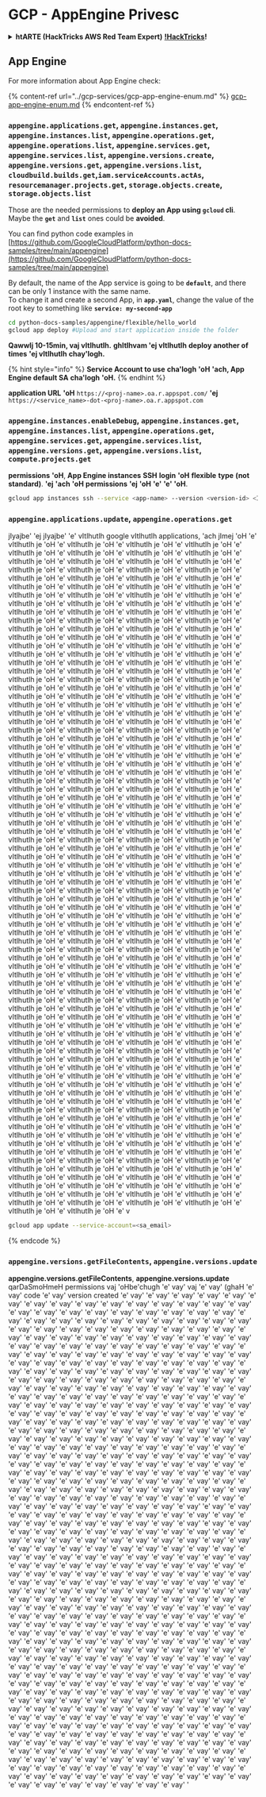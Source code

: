 # GCP - AppEngine Privesc

<details>

<summary><strong>htARTE (HackTricks AWS Red Team Expert)</strong> <a href="https://training.hacktricks.xyz/courses/arte"><strong>!HackTricks</strong></a><strong>!</strong></summary>

Other ways to support HackTricks:

* If you want to see your **company advertised in HackTricks** or **download HackTricks in PDF** Check the [**SUBSCRIPTION PLANS**](https://github.com/sponsors/carlospolop)!
* Get the [**official PEASS & HackTricks swag**](https://peass.creator-spring.com)
* Discover [**The PEASS Family**](https://opensea.io/collection/the-peass-family), our collection of exclusive [**NFTs**](https://opensea.io/collection/the-peass-family)
* **Join the** 💬 [**Discord group**](https://discord.gg/hRep4RUj7f) or the [**telegram group**](https://t.me/peass) or **follow** us on **Twitter** 🐦 [**@hacktricks_live**](https://twitter.com/hacktricks_live)**.**
* **Share your hacking tricks by submitting PRs to the** [**HackTricks**](https://github.com/carlospolop/hacktricks) and [**HackTricks Cloud**](https://github.com/carlospolop/hacktricks-cloud) github repos.

</details>

## App Engine

For more information about App Engine check:

{% content-ref url="../gcp-services/gcp-app-engine-enum.md" %}
[gcp-app-engine-enum.md](../gcp-services/gcp-app-engine-enum.md)
{% endcontent-ref %}

### `appengine.applications.get`, `appengine.instances.get`, `appengine.instances.list`, `appengine.operations.get`, `appengine.operations.list`, `appengine.services.get`, `appengine.services.list`, `appengine.versions.create`, `appengine.versions.get`, `appengine.versions.list`, `cloudbuild.builds.get`,`iam.serviceAccounts.actAs`, `resourcemanager.projects.get`, `storage.objects.create`, `storage.objects.list`

Those are the needed permissions to **deploy an App using `gcloud` cli**. Maybe the **`get`** and **`list`** ones could be **avoided**.

You can find python code examples in [https://github.com/GoogleCloudPlatform/python-docs-samples/tree/main/appengine](https://github.com/GoogleCloudPlatform/python-docs-samples/tree/main/appengine)

By default, the name of the App service is going to be **`default`**, and there can be only 1 instance with the same name.\
To change it and create a second App, in **`app.yaml`**, change the value of the root key to something like **`service: my-second-app`**
```bash
cd python-docs-samples/appengine/flexible/hello_world
gcloud app deploy #Upload and start application inside the folder
```
**QawwIj 10-15min, vaj vItlhutlh.** **ghItlhvam 'ej vItlhutlh** **deploy another of times** **'ej vItlhutlh** **chay'logh.**

{% hint style="info" %}
**Service Account to use** **cha'logh** **'oH** **'ach, App Engine default SA** **cha'logh** **'oH.**
{% endhint %}

**application URL** **'oH** `https://<proj-name>.oa.r.appspot.com/` **'ej** `https://<service_name>-dot-<proj-name>.oa.r.appspot.com`

### `appengine.instances.enableDebug`, `appengine.instances.get`, `appengine.instances.list`, `appengine.operations.get`, `appengine.services.get`, `appengine.services.list`, `appengine.versions.get`, `appengine.versions.list`, `compute.projects.get`

**permissions** **'oH**, **App Engine instances** **SSH** **login** **'oH** **flexible** **type** **(not standard)**. **'ej** **'ach** **'oH** **permissions** **'ej** **'oH** **'e'** **'e'** **'oH**.
```bash
gcloud app instances ssh --service <app-name> --version <version-id> <ID>
```
### `appengine.applications.update`, `appengine.operations.get`

jIyajbe' 'ej jIyajbe' 'e' vItlhutlh google vItlhutlh applications, 'ach jImej 'oH 'e' vItlhutlh je 'oH 'e' vItlhutlh je 'oH 'e' vItlhutlh je 'oH 'e' vItlhutlh je 'oH 'e' vItlhutlh je 'oH 'e' vItlhutlh je 'oH 'e' vItlhutlh je 'oH 'e' vItlhutlh je 'oH 'e' vItlhutlh je 'oH 'e' vItlhutlh je 'oH 'e' vItlhutlh je 'oH 'e' vItlhutlh je 'oH 'e' vItlhutlh je 'oH 'e' vItlhutlh je 'oH 'e' vItlhutlh je 'oH 'e' vItlhutlh je 'oH 'e' vItlhutlh je 'oH 'e' vItlhutlh je 'oH 'e' vItlhutlh je 'oH 'e' vItlhutlh je 'oH 'e' vItlhutlh je 'oH 'e' vItlhutlh je 'oH 'e' vItlhutlh je 'oH 'e' vItlhutlh je 'oH 'e' vItlhutlh je 'oH 'e' vItlhutlh je 'oH 'e' vItlhutlh je 'oH 'e' vItlhutlh je 'oH 'e' vItlhutlh je 'oH 'e' vItlhutlh je 'oH 'e' vItlhutlh je 'oH 'e' vItlhutlh je 'oH 'e' vItlhutlh je 'oH 'e' vItlhutlh je 'oH 'e' vItlhutlh je 'oH 'e' vItlhutlh je 'oH 'e' vItlhutlh je 'oH 'e' vItlhutlh je 'oH 'e' vItlhutlh je 'oH 'e' vItlhutlh je 'oH 'e' vItlhutlh je 'oH 'e' vItlhutlh je 'oH 'e' vItlhutlh je 'oH 'e' vItlhutlh je 'oH 'e' vItlhutlh je 'oH 'e' vItlhutlh je 'oH 'e' vItlhutlh je 'oH 'e' vItlhutlh je 'oH 'e' vItlhutlh je 'oH 'e' vItlhutlh je 'oH 'e' vItlhutlh je 'oH 'e' vItlhutlh je 'oH 'e' vItlhutlh je 'oH 'e' vItlhutlh je 'oH 'e' vItlhutlh je 'oH 'e' vItlhutlh je 'oH 'e' vItlhutlh je 'oH 'e' vItlhutlh je 'oH 'e' vItlhutlh je 'oH 'e' vItlhutlh je 'oH 'e' vItlhutlh je 'oH 'e' vItlhutlh je 'oH 'e' vItlhutlh je 'oH 'e' vItlhutlh je 'oH 'e' vItlhutlh je 'oH 'e' vItlhutlh je 'oH 'e' vItlhutlh je 'oH 'e' vItlhutlh je 'oH 'e' vItlhutlh je 'oH 'e' vItlhutlh je 'oH 'e' vItlhutlh je 'oH 'e' vItlhutlh je 'oH 'e' vItlhutlh je 'oH 'e' vItlhutlh je 'oH 'e' vItlhutlh je 'oH 'e' vItlhutlh je 'oH 'e' vItlhutlh je 'oH 'e' vItlhutlh je 'oH 'e' vItlhutlh je 'oH 'e' vItlhutlh je 'oH 'e' vItlhutlh je 'oH 'e' vItlhutlh je 'oH 'e' vItlhutlh je 'oH 'e' vItlhutlh je 'oH 'e' vItlhutlh je 'oH 'e' vItlhutlh je 'oH 'e' vItlhutlh je 'oH 'e' vItlhutlh je 'oH 'e' vItlhutlh je 'oH 'e' vItlhutlh je 'oH 'e' vItlhutlh je 'oH 'e' vItlhutlh je 'oH 'e' vItlhutlh je 'oH 'e' vItlhutlh je 'oH 'e' vItlhutlh je 'oH 'e' vItlhutlh je 'oH 'e' vItlhutlh je 'oH 'e' vItlhutlh je 'oH 'e' vItlhutlh je 'oH 'e' vItlhutlh je 'oH 'e' vItlhutlh je 'oH 'e' vItlhutlh je 'oH 'e' vItlhutlh je 'oH 'e' vItlhutlh je 'oH 'e' vItlhutlh je 'oH 'e' vItlhutlh je 'oH 'e' vItlhutlh je 'oH 'e' vItlhutlh je 'oH 'e' vItlhutlh je 'oH 'e' vItlhutlh je 'oH 'e' vItlhutlh je 'oH 'e' vItlhutlh je 'oH 'e' vItlhutlh je 'oH 'e' vItlhutlh je 'oH 'e' vItlhutlh je 'oH 'e' vItlhutlh je 'oH 'e' vItlhutlh je 'oH 'e' vItlhutlh je 'oH 'e' vItlhutlh je 'oH 'e' vItlhutlh je 'oH 'e' vItlhutlh je 'oH 'e' vItlhutlh je 'oH 'e' vItlhutlh je 'oH 'e' vItlhutlh je 'oH 'e' vItlhutlh je 'oH 'e' vItlhutlh je 'oH 'e' vItlhutlh je 'oH 'e' vItlhutlh je 'oH 'e' vItlhutlh je 'oH 'e' vItlhutlh je 'oH 'e' vItlhutlh je 'oH 'e' vItlhutlh je 'oH 'e' vItlhutlh je 'oH 'e' vItlhutlh je 'oH 'e' vItlhutlh je 'oH 'e' vItlhutlh je 'oH 'e' vItlhutlh je 'oH 'e' vItlhutlh je 'oH 'e' vItlhutlh je 'oH 'e' vItlhutlh je 'oH 'e' vItlhutlh je 'oH 'e' vItlhutlh je 'oH 'e' vItlhutlh je 'oH 'e' vItlhutlh je 'oH 'e' vItlhutlh je 'oH 'e' vItlhutlh je 'oH 'e' vItlhutlh je 'oH 'e' vItlhutlh je 'oH 'e' vItlhutlh je 'oH 'e' vItlhutlh je 'oH 'e' vItlhutlh je 'oH 'e' vItlhutlh je 'oH 'e' vItlhutlh je 'oH 'e' vItlhutlh je 'oH 'e' vItlhutlh je 'oH 'e' vItlhutlh je 'oH 'e' vItlhutlh je 'oH 'e' vItlhutlh je 'oH 'e' vItlhutlh je 'oH 'e' vItlhutlh je 'oH 'e' vItlhutlh je 'oH 'e' vItlhutlh je 'oH 'e' vItlhutlh je 'oH 'e' vItlhutlh je 'oH 'e' vItlhutlh je 'oH 'e' vItlhutlh je 'oH 'e' vItlhutlh je 'oH 'e' vItlhutlh je 'oH 'e' vItlhutlh je 'oH 'e' vItlhutlh je 'oH 'e' vItlhutlh je 'oH 'e' vItlhutlh je 'oH 'e' vItlhutlh je 'oH 'e' vItlhutlh je 'oH 'e' vItlhutlh je 'oH 'e' vItlhutlh je 'oH 'e' vItlhutlh je 'oH 'e' vItlhutlh je 'oH 'e' vItlhutlh je 'oH 'e' vItlhutlh je 'oH 'e' vItlhutlh je 'oH 'e' vItlhutlh je 'oH 'e' vItlhutlh je 'oH 'e' vItlhutlh je 'oH 'e' vItlhutlh je 'oH 'e' vItlhutlh je 'oH 'e' vItlhutlh je 'oH 'e' vItlhutlh je 'oH 'e' vItlhutlh je 'oH 'e' vItlhutlh je 'oH 'e' vItlhutlh je 'oH 'e' vItlhutlh je 'oH 'e' vItlhutlh je 'oH 'e' vItlhutlh je 'oH 'e' vItlhutlh je 'oH 'e' vItlhutlh je 'oH 'e' vItlhutlh je 'oH 'e' vItlhutlh je 'oH 'e' vItlhutlh je 'oH 'e' vItlhutlh je 'oH 'e' vItlhutlh je 'oH 'e' vItlhutlh je 'oH 'e' vItlhutlh je 'oH 'e' vItlhutlh je 'oH 'e' vItlhutlh je 'oH 'e' vItlhutlh je 'oH 'e' vItlhutlh je 'oH 'e' vItlhutlh je 'oH 'e' vItlhutlh je 'oH 'e' vItlhutlh je 'oH 'e' vItlhutlh je 'oH 'e' vItlhutlh je 'oH 'e' vItlhutlh je 'oH 'e' vItlhutlh je 'oH 'e' vItlhutlh je 'oH 'e' vItlhutlh je 'oH 'e' vItlhutlh je 'oH 'e' vItlhutlh je 'oH 'e' vItlhutlh je 'oH 'e' vItlhutlh je 'oH 'e' vItlhutlh je 'oH 'e' vItlhutlh je 'oH 'e' vItlhutlh je 'oH 'e' vItlhutlh je 'oH 'e' vItlhutlh je 'oH 'e' vItlhutlh je 'oH 'e' vItlhutlh je 'oH 'e' vItlhutlh je 'oH 'e' vItlhutlh je 'oH 'e' vItlhutlh je 'oH 'e' vItlhutlh je 'oH 'e' vItlhutlh je 'oH 'e' vItlhutlh je 'oH 'e' vItlhutlh je 'oH 'e' vItlhutlh je 'oH 'e' vItlhutlh je 'oH 'e' vItlhutlh je 'oH 'e' vItlhutlh je 'oH 'e' vItlhutlh je 'oH 'e' vItlhutlh je 'oH 'e' vItlhutlh je 'oH 'e' vItlhutlh je 'oH 'e' vItlhutlh je 'oH 'e' vItlhutlh je 'oH 'e' vItlhutlh je 'oH 'e' vItlhutlh je 'oH 'e' vItlhutlh je 'oH 'e' vItlhutlh je 'oH 'e' vItlhutlh je 'oH 'e' vItlhutlh je 'oH 'e' vItlhutlh je 'oH 'e' vItlhutlh je 'oH 'e' vItlhutlh je 'oH 'e' vItlhutlh je 'oH 'e' vItlhutlh je 'oH 'e' vItlhutlh je 'oH 'e' vItlhutlh je 'oH 'e' vItlhutlh je 'oH 'e' vItlhutlh je 'oH 'e' vItlhutlh je 'oH 'e' vItlhutlh je 'oH 'e' vItlhutlh je 'oH 'e' vItlhutlh je 'oH 'e' vItlhutlh je 'oH 'e' vItlhutlh je 'oH 'e' vItlhutlh je 'oH 'e' vItlhutlh je 'oH 'e' vItlhutlh je 'oH 'e' vItlhutlh je 'oH 'e' vItlhutlh je 'oH 'e' vItlhutlh je 'oH 'e' vItlhutlh je 'oH 'e' vItlhutlh je 'oH 'e' vItlhutlh je 'oH 'e' vItlhutlh je 'oH 'e' vItlhutlh je 'oH 'e' vItlhutlh je 'oH 'e' vItlhutlh je 'oH 'e' vItlhutlh je 'oH 'e' vItlhutlh je 'oH 'e' vItlhutlh je 'oH 'e' vItlhutlh je 'oH 'e' vItlhutlh je 'oH 'e' vItlhutlh je 'oH 'e' vItlhutlh je 'oH 'e' vItlhutlh je 'oH 'e' vItlhutlh je 'oH 'e' vItlhutlh je 'oH 'e' vItlhutlh je 'oH 'e' vItlhutlh je 'oH 'e' vItlhutlh je 'oH 'e' vItlhutlh je 'oH 'e' vItlhutlh je 'oH 'e' vItlhutlh je 'oH 'e' vItlhutlh je 'oH 'e' vItlhutlh je 'oH 'e' vItlhutlh je 'oH 'e' vItlhutlh je 'oH 'e' vItlhutlh je 'oH 'e' vItlhutlh je 'oH 'e' vItlhutlh je 'oH 'e' vItlhutlh je 'oH 'e' vItlhutlh je 'oH 'e' vItlhutlh je 'oH 'e' vItlhutlh je 'oH 'e' vItlhutlh je 'oH 'e' vItlhutlh je 'oH 'e' vItlhutlh je 'oH 'e' vItlhutlh je 'oH 'e' vItlhutlh je 'oH 'e' vItlhutlh je 'oH 'e' vItlhutlh je 'oH 'e' vItlhutlh je 'oH 'e' vItlhutlh je 'oH 'e' vItlhutlh je 'oH 'e' vItlhutlh je 'oH 'e' vItlhutlh je 'oH 'e' vItlhutlh je 'oH 'e' v
```bash
gcloud app update --service-account=<sa_email>
```
{% endcode %}

### `appengine.versions.getFileContents`, `appengine.versions.update`

**appengine.versions.getFileContents**, **appengine.versions.update** qarDaSmoHmeH permissions vaj 'oHbe'chugh 'e' vay' vaj 'e' vay' (ghaH 'e' vay' code 'e' vay' version created 'e' vay' 'e' vay' 'e' vay' 'e' vay' 'e' vay' 'e' vay' 'e' vay' 'e' vay' 'e' vay' 'e' vay' 'e' vay' 'e' vay' 'e' vay' 'e' vay' 'e' vay' 'e' vay' 'e' vay' 'e' vay' 'e' vay' 'e' vay' 'e' vay' 'e' vay' 'e' vay' 'e' vay' 'e' vay' 'e' vay' 'e' vay' 'e' vay' 'e' vay' 'e' vay' 'e' vay' 'e' vay' 'e' vay' 'e' vay' 'e' vay' 'e' vay' 'e' vay' 'e' vay' 'e' vay' 'e' vay' 'e' vay' 'e' vay' 'e' vay' 'e' vay' 'e' vay' 'e' vay' 'e' vay' 'e' vay' 'e' vay' 'e' vay' 'e' vay' 'e' vay' 'e' vay' 'e' vay' 'e' vay' 'e' vay' 'e' vay' 'e' vay' 'e' vay' 'e' vay' 'e' vay' 'e' vay' 'e' vay' 'e' vay' 'e' vay' 'e' vay' 'e' vay' 'e' vay' 'e' vay' 'e' vay' 'e' vay' 'e' vay' 'e' vay' 'e' vay' 'e' vay' 'e' vay' 'e' vay' 'e' vay' 'e' vay' 'e' vay' 'e' vay' 'e' vay' 'e' vay' 'e' vay' 'e' vay' 'e' vay' 'e' vay' 'e' vay' 'e' vay' 'e' vay' 'e' vay' 'e' vay' 'e' vay' 'e' vay' 'e' vay' 'e' vay' 'e' vay' 'e' vay' 'e' vay' 'e' vay' 'e' vay' 'e' vay' 'e' vay' 'e' vay' 'e' vay' 'e' vay' 'e' vay' 'e' vay' 'e' vay' 'e' vay' 'e' vay' 'e' vay' 'e' vay' 'e' vay' 'e' vay' 'e' vay' 'e' vay' 'e' vay' 'e' vay' 'e' vay' 'e' vay' 'e' vay' 'e' vay' 'e' vay' 'e' vay' 'e' vay' 'e' vay' 'e' vay' 'e' vay' 'e' vay' 'e' vay' 'e' vay' 'e' vay' 'e' vay' 'e' vay' 'e' vay' 'e' vay' 'e' vay' 'e' vay' 'e' vay' 'e' vay' 'e' vay' 'e' vay' 'e' vay' 'e' vay' 'e' vay' 'e' vay' 'e' vay' 'e' vay' 'e' vay' 'e' vay' 'e' vay' 'e' vay' 'e' vay' 'e' vay' 'e' vay' 'e' vay' 'e' vay' 'e' vay' 'e' vay' 'e' vay' 'e' vay' 'e' vay' 'e' vay' 'e' vay' 'e' vay' 'e' vay' 'e' vay' 'e' vay' 'e' vay' 'e' vay' 'e' vay' 'e' vay' 'e' vay' 'e' vay' 'e' vay' 'e' vay' 'e' vay' 'e' vay' 'e' vay' 'e' vay' 'e' vay' 'e' vay' 'e' vay' 'e' vay' 'e' vay' 'e' vay' 'e' vay' 'e' vay' 'e' vay' 'e' vay' 'e' vay' 'e' vay' 'e' vay' 'e' vay' 'e' vay' 'e' vay' 'e' vay' 'e' vay' 'e' vay' 'e' vay' 'e' vay' 'e' vay' 'e' vay' 'e' vay' 'e' vay' 'e' vay' 'e' vay' 'e' vay' 'e' vay' 'e' vay' 'e' vay' 'e' vay' 'e' vay' 'e' vay' 'e' vay' 'e' vay' 'e' vay' 'e' vay' 'e' vay' 'e' vay' 'e' vay' 'e' vay' 'e' vay' 'e' vay' 'e' vay' 'e' vay' 'e' vay' 'e' vay' 'e' vay' 'e' vay' 'e' vay' 'e' vay' 'e' vay' 'e' vay' 'e' vay' 'e' vay' 'e' vay' 'e' vay' 'e' vay' 'e' vay' 'e' vay' 'e' vay' 'e' vay' 'e' vay' 'e' vay' 'e' vay' 'e' vay' 'e' vay' 'e' vay' 'e' vay' 'e' vay' 'e' vay' 'e' vay' 'e' vay' 'e' vay' 'e' vay' 'e' vay' 'e' vay' 'e' vay' 'e' vay' 'e' vay' 'e' vay' 'e' vay' 'e' vay' 'e' vay' 'e' vay' 'e' vay' 'e' vay' 'e' vay' 'e' vay' 'e' vay' 'e' vay' 'e' vay' 'e' vay' 'e' vay' 'e' vay' 'e' vay' 'e' vay' 'e' vay' 'e' vay' 'e' vay' 'e' vay' 'e' vay' 'e' vay' 'e' vay' 'e' vay' 'e' vay' 'e' vay' 'e' vay' 'e' vay' 'e' vay' 'e' vay' 'e' vay' 'e' vay' 'e' vay' 'e' vay' 'e' vay' 'e' vay' 'e' vay' 'e' vay' 'e' vay' 'e' vay' 'e' vay' 'e' vay' 'e' vay' 'e' vay' 'e' vay' 'e' vay' 'e' vay' 'e' vay' 'e' vay' 'e' vay' 'e' vay' 'e' vay' 'e' vay' 'e' vay' 'e' vay' 'e' vay' 'e' vay' 'e' vay' 'e' vay' 'e' vay' 'e' vay' 'e' vay' 'e' vay' 'e' vay' 'e' vay' 'e' vay' 'e' vay' 'e' vay' 'e' vay' 'e' vay' 'e' vay' 'e' vay' 'e' vay' 'e' vay' 'e' vay' 'e' vay' 'e' vay' 'e' vay' 'e' vay' 'e' vay' 'e' vay' 'e' vay' 'e' vay' 'e' vay' 'e' vay' 'e' vay' 'e' vay' 'e' vay' 'e' vay' 'e' vay' 'e' vay' 'e' vay' 'e' vay' 'e' vay' 'e' vay' 'e' vay' 'e' vay' 'e' vay' 'e' vay' 'e' vay' 'e' vay' 'e' vay' 'e' vay' 'e' vay' 'e' vay' 'e' vay' 'e' vay' 'e' vay' 'e' vay' 'e' vay' 'e' vay' 'e' vay' 'e' vay' 'e' vay' 'e' vay' 'e' vay' 'e' vay' 'e' vay' 'e' vay' 'e' vay' 'e' vay' 'e' vay' 'e' vay' 'e' vay' 'e' vay' 'e' vay' 'e' vay' 'e' vay' 'e' vay' 'e' vay' 'e' vay' 'e' vay' 'e' vay' 'e' vay' 'e' vay' 'e' vay' 'e' vay' 'e' vay' 'e' vay' 'e' vay' 'e' vay' 'e' vay' 'e' vay' 'e' vay' 'e' vay' 'e' vay' 'e' vay' 'e' vay' 'e' vay' 'e' vay' 'e' vay' 'e' vay' 'e' vay' 'e' vay' 'e' vay' 'e' vay' 'e' vay' 'e' vay' 'e' vay' 'e' vay' 'e' vay' 'e' vay' 'e' vay' 'e' vay' 'e' vay' 'e' vay' 'e' vay' 'e' vay' 'e' vay' 'e' vay' 'e' vay' 'e' vay' 'e' vay' 'e' vay' 'e' vay' 'e' vay' 'e' vay' 'e' vay' 'e' vay' 'e' vay' 'e' vay' 'e' vay' 'e' vay' 'e' vay' 'e' vay' 'e' vay' 'e' vay' 'e' vay' 'e' vay' 'e' vay' 'e' vay' 'e' vay' 'e' vay' 'e' vay' 'e' vay' 'e' vay' 'e' vay' 'e' vay' 'e' vay' 'e' vay' 'e' vay' 'e' vay' 'e' vay' 'e' vay' 'e' vay' 'e' vay' 'e' vay' 'e' vay' 'e' vay' 'e' vay' 'e' vay' 'e' vay' 'e' vay' 'e' vay' 'e' vay' 'e' vay' 'e' vay' 'e' vay' 'e' vay' 'e' vay' 'e' vay' 'e' vay' 'e' vay' 'e' vay' 'e' vay' 'e' vay' 'e' vay' 'e' vay' 'e' vay' 'e' vay' 'e' vay' 'e' vay' 'e' vay' 'e' vay' 'e' vay' 'e' vay' 'e' vay' 'e' vay' 'e' vay' 'e' vay' 'e' vay' 'e' vay' 'e' vay' 'e' vay' 'e' vay' 'e' vay' 'e' vay' 'e' vay' 'e' vay' 'e' vay' 'e' vay' 'e' vay' 'e' vay' 'e' vay' 'e' vay' 'e' vay' 'e' vay' 'e' vay' 'e' vay' 'e' vay' 'e' vay' 'e' vay' 'e' vay' 'e' vay' 'e' vay' 'e' vay' 'e' vay' 'e' vay' 'e' vay' 'e' vay' 'e' vay' 'e' vay' 'e' vay' 'e' vay' 'e' vay' 'e' vay' 'e' vay' 'e' vay' 'e' vay' 'e' vay' 'e' vay' 'e' vay' 'e' vay' 'e' vay' 'e' vay' 'e' vay' 'e' vay' 'e' vay' 'e' vay' 'e' vay' 'e' vay' '
